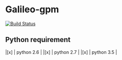# Galileo-gpm


[![Build Status](https://travis-ci.org/ColeChan/Galileo-gpm.svg?branch=dev)](https://travis-ci.org/ColeChan/Galileo-gpm)

## Python requirement

|[x] | python 2.6   |
|[x] | python 2.7   |
|[x] | python 3.5   |